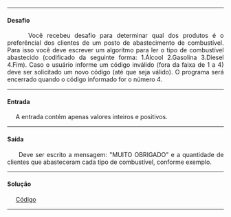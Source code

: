 <hr />

<h4 align="left">Desafio</h4>
    <p align="justify">
        &nbsp;&nbsp;&nbsp;&nbsp;&nbsp;Você recebeu desafio para determinar qual dos produtos é o preferêncial dos clientes de um posto de abastecimento de combustível. Para isso você deve escrever um algoritmo para ler o tipo de combustível abastecido (codificado da seguinte forma: 1.Álcool 2.Gasolina 3.Diesel 4.Fim). Caso o usuário informe um código inválido (fora da faixa de 1 a 4) deve ser solicitado um novo código (até que seja válido). O programa será encerrado quando o código informado for o número 4.
    </p>

<hr />

<h4 align="left">Entrada</h4>
    <p align="justify">
        &nbsp;&nbsp;&nbsp;&nbsp;&nbsp;A entrada contém apenas valores inteiros e positivos.
    </p>

<hr />

<h4 align="left">Saída</h4>
    <p align="justify">
        &nbsp;&nbsp;&nbsp;&nbsp;&nbsp;Deve ser escrito a mensagem: "MUITO OBRIGADO" e a quantidade de clientes que abasteceram cada tipo de combustível, conforme exemplo.
    <p>

<hr />

<h4 align="left">Solução</h4>
    <p align="left">
        &nbsp;&nbsp;&nbsp;&nbsp;&nbsp;<a href="#">Código</a>
    </p>

<hr />